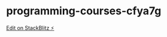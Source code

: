 # programming-courses-cfya7g

[Edit on StackBlitz ⚡️](https://stackblitz.com/edit/programming-courses-cfya7g)